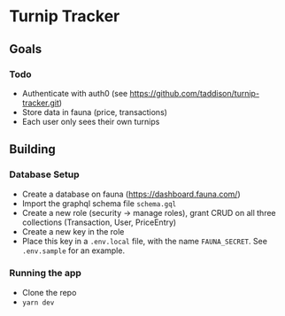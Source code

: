 # Turnip Tracker

## Goals

### Todo
- Authenticate with auth0 (see https://github.com/taddison/turnip-tracker.git)
- Store data in fauna (price, transactions)
- Each user only sees their own turnips

## Building

### Database Setup

- Create a database on fauna (https://dashboard.fauna.com/)
- Import the graphql schema file `schema.gql`
- Create a new role (security -> manage roles), grant CRUD on all three collections (Transaction, User, PriceEntry)
- Create a new key in the role
- Place this key in a `.env.local` file, with the name `FAUNA_SECRET`.  See `.env.sample` for an example.

### Running the app

- Clone the repo
- `yarn dev`